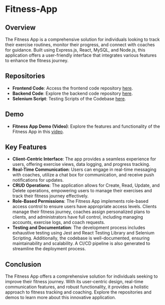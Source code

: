 # Fitness-App

## Overview
The Fitness App is a comprehensive solution for individuals looking to track their exercise routines, monitor their progress, and connect with coaches for guidance. Built using Express.js, React, MySQL, and Node.js, this application offers a user-friendly interface that integrates various features to enhance the fitness journey.

## Repositories
- **Frontend Code**: Access the frontend code repository [here](https://github.com/cs490-group-7/cs490-group7-frontend).
- **Backend Code**: Explore the backend code repository [here](https://github.com/cs490-group-7/cs490-group7-backend).
- **Selenium Script**: Testing Scripts of the Codebase [here](https://github.com/cs490-group-7/cs490-group7-frontend/tree/dev/src/unit-tests).

## Demo
- **Fitness App Demo (Video)**: Explore the features and functionality of the Fitness App in this [video](https://www.youtube.com/watch?v=W9yd8CJ5m74).

## Key Features
- **Client-Centric Interface**: The app provides a seamless experience for users, offering exercise views, data logging, and progress tracking.
- **Real-Time Communication**: Users can engage in real-time messaging with coaches, utilize a chat box for communication, and receive push notifications for updates.
- **CRUD Operations**: The application allows for Create, Read, Update, and Delete operations, empowering users to manage their exercises and track their fitness journey effectively.
- **Role-Based Permissions**: The Fitness App implements role-based access control to ensure users have appropriate access levels. Clients manage their fitness journey, coaches assign personalized plans to clients, and administrators have full control, including managing accounts, exercise logs, and coach requests.
- **Testing and Documentation**: The development process includes exhaustive testing using Jest and React Testing Library and Selenium Scripting. Additionally, the codebase is well-documented, ensuring maintainability and scalability. A CI/CD pipeline is also generated to streamline the deployment process.

## Conclusion
The Fitness App offers a comprehensive solution for individuals seeking to improve their fitness journey. With its user-centric design, real-time communication features, and robust functionality, it provides a holistic approach to fitness tracking and coaching. Explore the repositories and demos to learn more about this innovative application.
